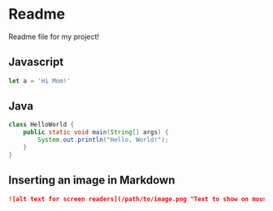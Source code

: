 # Readme

Readme file for my project!

## Javascript

```Javascript
let a = 'Hi Mom!'
```

## Java

```Java
class HelloWorld {
    public static void main(String[] args) {
        System.out.println("Hello, World!"); 
    }
}
```

## Inserting an image in Markdown

```Markdown
![alt text for screen readers](/path/to/image.png "Text to show on mouseover").
```
